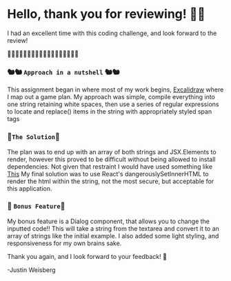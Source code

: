 # Hello, thank you for reviewing! 🌊🌊

I had an excellent time with this coding challenge, and look forward to the review!

🌊🌊🌊🌊🌊🌊🌊🌊🌊🌊🌊🌊🌊🌊🌊🌊🌊🌊

### 🐿🐿 `Approach in a nutshell` 🐿🐿

This assignment began in where most of my work begins, [Excalidraw](https://excalidraw.com/) where I map out a game plan.
My approach was simple, compile everything into one string retaining white spaces,
then use a series of regular expressions to locate and replace() items in the string with appropriately styled span tags

### 🎉`The Solution`🎉

The plan was to end up with an array of both strings and JSX.Elements to render, however this proved to be difficult
without being allowed to install dependencies. Not given that restraint I would have used something like [This](https://www.npmjs.com/package/react-html-parser)
My final solution was to use React's dangerouslySetInnerHTML to render the html within the string, not the most secure, but
acceptable for this application.

### 🎁 `Bonus Feature`🎁

My bonus feature is a Dialog component, that allows you to change the inputted code!! This will take
a string from the textarea and convert it to an array of strings like the initial example. I also added
some light styling, and responsiveness for my own brains sake.

Thank you again, and I look forward to your feedback! 🌊

-Justin Weisberg
